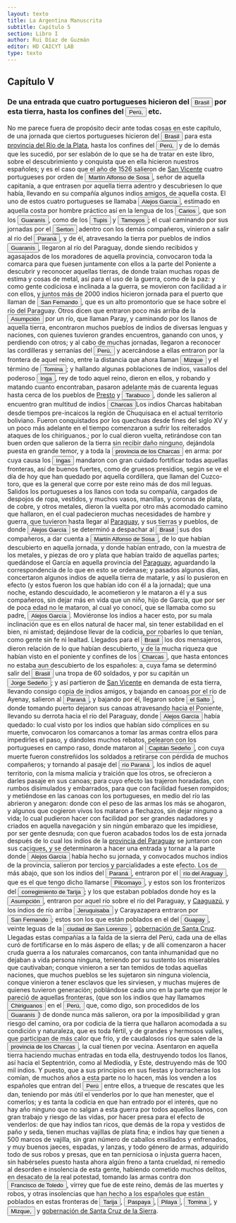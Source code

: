 ```yaml
---
layout: texto
title: La Argentina Manuscrita
subtitle: Capítulo 5
section: Libro I
author: Rui Díaz de Guzmán
editor: HD CAICYT LAB
type: texto
---
```


## Capítulo V

### De una entrada que cuatro portugueses hicieron del <a href="https://recogito.pelagios.org/document/wzqxhk0h3vpikm/part/1/edit#22825113-e4c7-46dd-a1ac-7ee709e6810a" target="_blank"><button class="balloon" data-balloon-pos="up" data-balloon-length="large" data-balloon="La costa de lo que hoy es territorio brasileño fue el primer punto al que llegaron los europeos en América del Sur. La primera expedición que exploró la región fue un desprendimiento de la flota portuguesa que Vasco da Gama (c. 1460-1524) llevaba hacia oriente. Las naves dirigidas por Pedro Álvarez de Cabral (1467-1520) se alejaron excesivamente de la costa de África y terminaron en el extremo sur de actual territorio del Estado de Bahía, en que el permanecieron entre abril y mayo del año 1500. ">Brasil</button></a> por esta tierra, hasta los confines del <a href="https://recogito.pelagios.org/document/wzqxhk0h3vpikm/part/1/edit#a7d77675-31c8-4014-a3a4-b053fa8b1571" target="_blank"><button class="balloon" data-balloon-pos="up" data-balloon-length="large" data-balloon="Entendido como virreinato del Perú.">Perú,</button></a> etc.


No me parece fuera de propósito decir ante todas cosas en este capítulo, de una jornada que ciertos portugueses hicieron del <a href="https://recogito.pelagios.org/document/wzqxhk0h3vpikm/part/1/edit#d525d8b0-4fba-4a69-9592-6459971f930b" target="_blank"><button class="balloon" data-balloon-pos="up" data-balloon-length="large" data-balloon="La costa de lo que hoy es territorio brasileño fue el primer punto al que llegaron los europeos en América del Sur. La primera expedición que exploró la región fue un desprendimiento de la flota portuguesa que Vasco da Gama (c. 1460-1524) llevaba hacia oriente. Las naves dirigidas por Pedro Álvarez de Cabral (1467-1520) se alejaron excesivamente de la costa de África y terminaron en el extremo sur de actual territorio del Estado de Bahía, en que el permanecieron entre abril y mayo del año 1500. ">Brasil</button></a> para esta <a href="https://recogito.pelagios.org/document/wzqxhk0h3vpikm/part/1/edit#4440e342-38e9-48ac-8bad-39138d4b0701" target="_blank">provincia del Río de la Plata</a>, hasta los confines del <a href="https://recogito.pelagios.org/document/wzqxhk0h3vpikm/part/1/edit#8683a005-c497-4ef6-a730-414b97044eac" target="_blank"><button class="balloon" data-balloon-pos="up" data-balloon-length="large" data-balloon="Entendido como virreinato del Perú.">Perú,</button></a> y de lo demás que les sucedió, por ser eslabón de lo que se ha de tratar en este libro, sobre el descubrimiento y conquista que en ella hicieron nuestros españoles; y es el caso que el año de 1526 salieron de <a href="https://recogito.pelagios.org/document/wzqxhk0h3vpikm/part/1/edit#a67c0cdd-eb84-4085-94db-68a5ef9a31b5" target="_blank">San Vicente</a> cuatro portugueses por orden de <button class="balloon" data-balloon-pos="up" data-balloon-length="large" data-balloon="Martim Afonso de Sousa (Vila Viçosa, 1500 - Lisboa, 21 de julio de 1571), fue un noble, marino y militar portugués, recordado por haber participado en la primera expedición colonizadora de Brasil y por haber sido gobernador de la India portuguesa (1542-1545).. Esta referencia pareceriera un embellecimiento de la historia, ya que de haber ocurrido, esta expedición de la costa del Brasil a los Andes se habría generado entre los núafragos de Solís y de Rodrigo de Acuña sin ninguna mediación oficial">Martín Alfonso de Sosa</button>, señor de aquella capitanía, a que entrasen por aquella tierra adentro y descubriesen lo que había, llevando en su compañía algunos indios amigos, de aquella costa. El uno de estos cuatro portugueses se llamaba <button class="balloon" data-balloon-pos="up" data-balloon-length="large" data-balloon="Alejo o Alexo García resultó vital en la construcción del Río de la Plata como una atractiva frontera de exploración tras la expedición de Solís. Si bien se lo considera un personaje histórico, predominan las referencias que de él dieron otros náufragos de la expedición de Solís como Enrique Montes y Melchor Ramírez. Según se consigna en diversos documentos Alejo García habría avanzado por tierra, partiendo desde la costa del Brasil a la altura de la Isla de Santa Catalina, hasta alcanzar el Inc">Alejos García</button>, estimado en aquella costa por hombre práctico así en la lengua de los <button class="balloon" data-balloon-pos="up" data-balloon-length="large" data-balloon="Parcialidad guaraní que estaba instalada en las proximidades de donde fue fundada la ciudad de Asunción. Es frecuente que se utilice su nombre para denominar a todos los guaraníes. Bibliografía: Melià, Bartomeu, El guaraní conquistado y reducido: ensayos de etnohistoria, Asunción, Universidad Católica-Centro de Estudios Paraguayos &quot;Antonio Guasch&quot;, cuarta edición, 1997 [1986]; Melià, Bartomeu, &quot;Sociedades fluviales y selvícolas del este: Paraguay y Paraná&quot;, en Rojas Rabiela, ">Carios</button>, que son los <button class="balloon" data-balloon-pos="up" data-balloon-length="large" data-balloon="Refiere a Los guaraníes o avá, según su autodenominación étnica original (que significa &quot;ser humano&quot;), son un grupo de pueblos indígenas suramericanos que se ubican geográficamente en Paraguay, noreste de Argentina (en ciertas zonas de provincias de la Región del Litoral),​ sur y suroeste de Brasil (en los estados de Río Grande del Sur, Santa Catarina, Paraná y Mato Grosso del Sur) y sureste de Bolivia (en los departamentos de Tarija, Santa Cruz y Chuquisaca) y norte de Uruguay.El muy ">Guaranís</button>, como de los <button class="balloon" data-balloon-pos="up" data-balloon-length="large" data-balloon="Tupíes, parcialidad perteneciente al tronco lingüístico Tupí-Guaraní y que tenía uno de sus principales asentamientos en la Bahía de Guanabara. Más arriba aparecen mecionado como tupinamás. Bibliografía: Carneiro Da Cunha, Manuela L. (org.), História dos índios no Brasil, San Pablo, Fundação de Amparo à Pesquisa do Estado de São Paulo-Companhia das Letras-Secretaria Municipal de Cultura Prefeitura do Município de São Paulo, 1992; Silva Noelli, Francisco, &quot;The tupi  expansion&quot;, en Silve">Tupis</button> y <button class="balloon" data-balloon-pos="up" data-balloon-length="large" data-balloon="Más arriba aparecen mencionados como tamoios y pueden identificarse también con los tupí-nambá. Bibliografía: Carneiro Da Cunha, Manuela L. (org.), História dos índios no Brasil, San Pablo, Fundação de Amparo à Pesquisa do Estado de São Paulo-Companhia das Letras-Secretaria Municipal de Cultura Prefeitura do Município de São Paulo, 1992; Monteiro, John M., &quot;The Crises and Transformations of Invaded Societies: Coastal Brazil in the Sixteenth Century&quot; en en Salomon, Frank; Schwartz, Stua">Tamoyos</button>; el cual caminando por sus jornadas por el <button class="balloon" data-balloon-pos="up" data-balloon-length="large" data-balloon="Si bien el Sertao es una región geográfica determinada en al actualidad, debería considerarse el uso del vocablo para indicar un lugar alejado de la costa, de los terrenos poblados, inexplorado o cubierto por bosques. Véase Díaz de Guzmán, Ruy, Argentina. Historia del Descubrimiento y Conquista del Río de la Plata, Buenos Aires, Editorial de la Facultad de Filosofía y Letras, 2012, p. 93, nota 242. Edición de Silvia Tieffemberg">Serton</button> adentro con los demás compañeros, vinieron a salir al río del <a href="https://recogito.pelagios.org/document/wzqxhk0h3vpikm/part/1/edit#ac7e2155-ce66-4c17-9599-db1583493c2b" target="_blank"><button class="balloon" data-balloon-pos="up" data-balloon-length="large" data-balloon="Se refiere al Río Paraná.">Paraná</button></a>, y de él, atravesando la tierra por pueblos de indios <button class="balloon" data-balloon-pos="up" data-balloon-length="large" data-balloon="Refiere a Los guaraníes o avá, según su autodenominación étnica original (que significa &quot;ser humano&quot;), son un grupo de pueblos indígenas suramericanos que se ubican geográficamente en Paraguay, noreste de Argentina (en ciertas zonas de provincias de la Región del Litoral),​ sur y suroeste de Brasil (en los estados de Río Grande del Sur, Santa Catarina, Paraná y Mato Grosso del Sur) y sureste de Bolivia (en los departamentos de Tarija, Santa Cruz y Chuquisaca) y norte de Uruguay.El muy ">Guaranís</button>, llegaron al río del Paraguay, donde siendo recibidos y agasajados de los moradores de aquella provincia, convocaron toda la comarca para que fuesen juntamente con ellos a la parte del Poniente a descubrir y reconocer aquellas tierras, de donde traían muchas ropas de estima y cosas de metal, así para el uso de la guerra, como de la paz: y como gente codiciosa e inclinada a la guerra, se movieron con facilidad a ir con ellos, y juntos más de 2000 indios hicieron jornada para el puerto que llaman de <button class="balloon" data-balloon-pos="up" data-balloon-length="large" data-balloon="Un puerto ubicado sobre la orilla oriental del Paraguay, algo más al norte que el Cerro Pan de Azúcar.">San Fernando</button>, que es un alto promontorio que se hace sobre el río del Paraguay. Otros dicen que entraron poco más arriba de la <a href="https://recogito.pelagios.org/document/wzqxhk0h3vpikm/part/1/edit#66523615-8e77-4e62-9755-54165c443eeb" target="_blank"><button class="balloon" data-balloon-pos="up" data-balloon-length="large" data-balloon="Es Asunción del Paraguay.">Asumpción</button></a> por un río, que llaman Paray, y caminando por los llanos de aquella tierra, encontraron muchos pueblos de indios de diversas lenguas y naciones, con quienes tuvieron grandes encuentros, ganando con unos, y perdiendo con otros; y al cabo de muchas jornadas, llegaron a reconocer las cordilleras y serranías del <a href="https://recogito.pelagios.org/document/wzqxhk0h3vpikm/part/1/edit#6de41051-8847-4bad-9141-94fce05b91dc" target="_blank"><button class="balloon" data-balloon-pos="up" data-balloon-length="large" data-balloon="Entendido como virreinato del Perú.">Perú,</button></a> y acercándose a ellas entraron por la frontera de aquel reino, entre la distancia que ahora llaman <button class="balloon" data-balloon-pos="up" data-balloon-length="large" data-balloon="Es un corregimiento cercano a Cochabamba que dependía del de Postosí e integraba Pocona (Pozona). Podría coincidir con el municipio de Pocona en Bolivia.">Mizque</button> y el término de <a href="https://recogito.pelagios.org/document/wzqxhk0h3vpikm/part/1/edit#0c59625b-79e1-4556-a133-ef1d1526a6f4" target="_blank"><button class="balloon" data-balloon-pos="up" data-balloon-length="large" data-balloon="Villa de Santiago de Tomina, otro corregimiento de Charcas.">Tomina</button></a>; y hallando algunas poblaciones de indios, vasallos del poderoso <button class="balloon" data-balloon-pos="up" data-balloon-length="large" data-balloon="El rey quechua del Tawantinsuyu.">Inga</button>, rey de todo aquel reino, dieron en ellos, y robando y matando cuanto encontraban, pasaron adelante más de cuarenta leguas hasta cerca de los pueblos de <a href="https://recogito.pelagios.org/document/wzqxhk0h3vpikm/part/1/edit#9cec2dac-e35a-4c9f-9f54-c745624b05d1" target="_blank">Presto</a> y <a href="https://recogito.pelagios.org/document/wzqxhk0h3vpikm/part/1/edit#c0a22714-e1b9-470a-95b9-51de40744079" target="_blank"><button class="balloon" data-balloon-pos="up" data-balloon-length="large" data-balloon="Tal vez pueda referirse al pueblo de Tazabuco en Charcas, muy próximo al río Parapití.">Tarabuco</button></a>, donde les salieron al encuentro gran multitud de indios <button class="balloon" data-balloon-pos="up" data-balloon-length="large" data-balloon="La provincia de Charcas, cuyos límites se superponen con la Audiencia de Charchas, tenía su sede en Sucre (Ciudad de la Plata, 1538).">Charcas</button><note target="recogito-28d03b4e-d108-44b0-858e-8d54d81c35c9" resp="mjgandini">Los indios Charcas habitaban desde tiempos pre-incaicos la región de Chuquisaca en el actual territorio boliviano. Fueron conquistados por los quechuas desde fines del siglo XV y un poco más adelante en el tiempo comenzaron a sufrir los reiterados ataques de los chiriguanos.</note>; por lo cual dieron vuelta, retirándose con tan buen orden que salieron de la tierra sin recibir daño ninguno, dejándola puesta en grande temor, y a toda la <a href="https://recogito.pelagios.org/document/wzqxhk0h3vpikm/part/1/edit#70c954c5-12ec-424e-bc8a-e9ce814eddb6" target="_blank"><button class="balloon" data-balloon-pos="up" data-balloon-length="large" data-balloon="La provincia de Charcas, cuyos límites se superponen con la Audiencia de Charchas, tenía su sede en Sucre (Ciudad de la Plata, 1538).">provincia de los Charcas</button></a> en arma: por cuya causa los <button class="balloon" data-balloon-pos="up" data-balloon-length="large" data-balloon="En este contexto, se refiere a los territoriso y pueblos gobernados por el Inca, sean o no quechuas.">Ingas</button> mandaron con gran cuidado fortificar todas aquellas fronteras, así de buenos fuertes, como de gruesos presidios, según se ve el día de hoy que han quedado por aquella cordillera, que llaman del Cuzco-toro, que es la general que corre por este reino más de dos mil leguas. Salidos los portugueses a los llanos con toda su compañía, cargados de despojos de ropa, vestidos, y muchos vasos, manillas, y coronas de plata, de cobre, y otros metales, dieron la vuelta por otro más acomodado camino que hallaron, en el cual padecieron muchas necesidades de hambre y guerra, que tuvieron hasta llegar al <a href="https://recogito.pelagios.org/document/wzqxhk0h3vpikm/part/1/edit#028aea67-05b6-4ee3-a180-eb03d881585c" target="_blank">Paraguay</a>, y sus tierras y pueblos, de donde <button class="balloon" data-balloon-pos="up" data-balloon-length="large" data-balloon="Alejo o Alexo García resultó vital en la construcción del Río de la Plata como una atractiva frontera de exploración tras la expedición de Solís. Si bien se lo considera un personaje histórico, predominan las referencias que de él dieron otros náufragos de la expedición de Solís como Enrique Montes y Melchor Ramírez. Según se consigna en diversos documentos Alejo García habría avanzado por tierra, partiendo desde la costa del Brasil a la altura de la Isla de Santa Catalina, hasta alcanzar el Inc">Alejos García</button> se determinó a despachar al <a href="https://recogito.pelagios.org/document/wzqxhk0h3vpikm/part/1/edit#73373b94-4e5d-4818-94d0-c2a5d57a0b51" target="_blank"><button class="balloon" data-balloon-pos="up" data-balloon-length="large" data-balloon="La costa de lo que hoy es territorio brasileño fue el primer punto al que llegaron los europeos en América del Sur. La primera expedición que exploró la región fue un desprendimiento de la flota portuguesa que Vasco da Gama (c. 1460-1524) llevaba hacia oriente. Las naves dirigidas por Pedro Álvarez de Cabral (1467-1520) se alejaron excesivamente de la costa de África y terminaron en el extremo sur de actual territorio del Estado de Bahía, en que el permanecieron entre abril y mayo del año 1500. ">Brasil</button></a> sus dos compañeros, a dar cuenta a <button class="balloon" data-balloon-pos="up" data-balloon-length="large" data-balloon="Martim Afonso de Sousa (Vila Viçosa, 1500 - Lisboa, 21 de julio de 1571), fue un noble, marino y militar portugués, recordado por haber participado en la primera expedición colonizadora de Brasil y por haber sido gobernador de la India portuguesa (1542-1545).">Martín Alfonso de Sosa</button>, de lo que habían descubierto en aquella jornada, y donde habían entrado, con la muestra de los metales, y piezas de oro y plata que habían traído de aquellas partes; quedándose el García en aquella provincia del <a href="https://recogito.pelagios.org/document/wzqxhk0h3vpikm/part/1/edit#a00a4321-c445-49ad-9532-7266f110e476" target="_blank">Paraguay</a>, aguardando la correspondencia de lo que en esto se ordenase; y pasados algunos días, concertaron algunos indios de aquella tierra de matarle, y así lo pusieron en efecto (y estos fueron los que habían ido con él a la jornada); que una noche, estando descuidado, le acometieron y le mataron a él y a sus compañeros, sin dejar más en vida que un niño, hijo de García, que por ser de poca edad no le mataron, al cual yo conocí, que se llamaba como su padre, <button class="balloon" data-balloon-pos="up" data-balloon-length="large" data-balloon="Alejo o Alexo García resultó vital en la construcción del Río de la Plata como una atractiva frontera de exploración tras la expedición de Solís. Si bien se lo considera un personaje histórico, predominan las referencias que de él dieron otros náufragos de la expedición de Solís como Enrique Montes y Melchor Ramírez. Según se consigna en diversos documentos Alejo García habría avanzado por tierra, partiendo desde la costa del Brasil a la altura de la Isla de Santa Catalina, hasta alcanzar el Inc">Alejos García</button>. Moviéronse los indios a hacer esto, por su mala inclinación que es en ellos natural de hacer mal, sin tener estabilidad en el bien, ni amistad; dejándose llevar de la codicia, por robarles lo que tenían, como gente sin fe ni lealtad. Llegados para el <a href="https://recogito.pelagios.org/document/wzqxhk0h3vpikm/part/1/edit#d2df7637-2664-4ab7-aa85-023c89adfe9c" target="_blank"><button class="balloon" data-balloon-pos="up" data-balloon-length="large" data-balloon="La costa de lo que hoy es territorio brasileño fue el primer punto al que llegaron los europeos en América del Sur. La primera expedición que exploró la región fue un desprendimiento de la flota portuguesa que Vasco da Gama (c. 1460-1524) llevaba hacia oriente. Las naves dirigidas por Pedro Álvarez de Cabral (1467-1520) se alejaron excesivamente de la costa de África y terminaron en el extremo sur de actual territorio del Estado de Bahía, en que el permanecieron entre abril y mayo del año 1500. ">Brasil</button></a> los dos mensajeros, dieron relación de lo que habían descubierto, y de la mucha riqueza que habían visto en el poniente y confines de los <a href="https://recogito.pelagios.org/document/wzqxhk0h3vpikm/part/1/edit#8922402a-9267-4cb2-b7bf-e569e4a14240" target="_blank"><button class="balloon" data-balloon-pos="up" data-balloon-length="large" data-balloon="La provincia de Charcas, cuyos límites se superponen con la Audiencia de Charchas, tenía su sede en Sucre (Ciudad de la Plata, 1538).">Charcas</button></a>, que hasta entonces no estaba aun descubierto de los españoles: a, cuya fama se determinó salir del <a href="https://recogito.pelagios.org/document/wzqxhk0h3vpikm/part/1/edit#9f960e3f-38e4-4284-876c-7da2852bff20" target="_blank"><button class="balloon" data-balloon-pos="up" data-balloon-length="large" data-balloon="La costa de lo que hoy es territorio brasileño fue el primer punto al que llegaron los europeos en América del Sur. La primera expedición que exploró la región fue un desprendimiento de la flota portuguesa que Vasco da Gama (c. 1460-1524) llevaba hacia oriente. Las naves dirigidas por Pedro Álvarez de Cabral (1467-1520) se alejaron excesivamente de la costa de África y terminaron en el extremo sur de actual territorio del Estado de Bahía, en que el permanecieron entre abril y mayo del año 1500. ">Brasil</button></a> una tropa de 60 soldados, y por su capitán un <button class="balloon" data-balloon-pos="up" data-balloon-length="large" data-balloon="En la colección de transcripciones de documentos relativos a la conquista y colonización de los territorios argentinos de la Biblioteca Nacional &quot;Mariano Moreno&quot; (Colección Gaspar García Viñas) no aparece ninguna mención contemporánera a este personaje.">Jorge Sedeño</button>; y así partieron de <a href="https://recogito.pelagios.org/document/wzqxhk0h3vpikm/part/1/edit#d0a7f21d-b205-46a3-b893-811882d71d9d" target="_blank">San Vicente</a> en demanda de esta tierra, llevando consigo copia de indios amigos, y bajando en canoas por el río de Ayenay, salieron al <a href="https://recogito.pelagios.org/document/wzqxhk0h3vpikm/part/1/edit#e3b5f73e-9a34-40f8-b02b-9b962a6425e7" target="_blank"><button class="balloon" data-balloon-pos="up" data-balloon-length="large" data-balloon="Se refiere al Río Paraná.">Paraná</button></a>, y bajando por él, llegaron sobre <a href="https://recogito.pelagios.org/document/wzqxhk0h3vpikm/part/1/edit#069c2209-8d6a-4448-b832-49a3c90632b4" target="_blank"><button class="balloon" data-balloon-pos="up" data-balloon-length="large" data-balloon="Refiere a las cataratas del Iguazú.">el Salto</button></a>, donde tomando puerto dejaron sus canoas atravesando hacia el Poniente, llevando su derrota hacia el río del Paraguay, donde <button class="balloon" data-balloon-pos="up" data-balloon-length="large" data-balloon="Alejo o Alexo García resultó vital en la construcción del Río de la Plata como una atractiva frontera de exploración tras la expedición de Solís. Si bien se lo considera un personaje histórico, predominan las referencias que de él dieron otros náufragos de la expedición de Solís como Enrique Montes y Melchor Ramírez. Según se consigna en diversos documentos Alejo García habría avanzado por tierra, partiendo desde la costa del Brasil a la altura de la Isla de Santa Catalina, hasta alcanzar el Inc">Alejos García</button> había quedado: lo cual visto por los indios que habían sido cómplices en su muerte, convocaron los comarcanos a tomar las armas contra ellos para impedirles el paso, y dándoles muchos rebatos, pelearon con los portugueses en campo raso, donde mataron al <button class="balloon" data-balloon-pos="up" data-balloon-length="large" data-balloon="En la colección de transcripciones de documentos relativos a la conquista y colonización de los territorios argentinos de la Biblioteca Nacional &quot;Mariano Moreno&quot; (Colección Gaspar García Viñas) no aparece ninguna mención contemporánera a este personaje.">Capitán Sedeño</button>, con cuya muerte fueron constreñidos los soldados a retirarse con pérdida de muchos compañeros; y tornando al pasaje del <a href="https://recogito.pelagios.org/document/wzqxhk0h3vpikm/part/1/edit#72bccc0a-9241-4f20-9301-d1691e9da0d2" target="_blank"><button class="balloon" data-balloon-pos="up" data-balloon-length="large" data-balloon="Se refiere al Río Paraná.">río Paraná</button></a>, los indios de aquel territorio, con la misma malicia y traición que los otros, se ofrecieron a darles pasaje en sus canoas; para cuyo efecto las trajeron horadadas, con rumbos disimulados y embarrados, para que con facilidad fuesen rompidos; y metiéndose en las canoas con los portugueses, en medio del río las abrieron y anegaron: donde con el peso de las armas los más se ahogaron, y algunos que cogieron vivos los mataron a flechazos, sin dejar ninguno a vida; lo cual pudieron hacer con facilidad por ser grandes nadadores y criados en aquella navegación y sin ningún embarazo que les impidiese, por ser gente desnuda; con que fueron acabados todos los de esta jornada después de lo cual los indios de la <a href="https://recogito.pelagios.org/document/wzqxhk0h3vpikm/part/1/edit#67f57bb9-c3f6-4ace-9374-ea3d17577548" target="_blank">provincia del Paraguay</a> se juntaron con sus caciques, y se determinaron a hacer una entrada y tornar a la parte donde <button class="balloon" data-balloon-pos="up" data-balloon-length="large" data-balloon="Alejo o Alexo García resultó vital en la construcción del Río de la Plata como una atractiva frontera de exploración tras la expedición de Solís. Si bien se lo considera un personaje histórico, predominan las referencias que de él dieron otros náufragos de la expedición de Solís como Enrique Montes y Melchor Ramírez. Según se consigna en diversos documentos Alejo García habría avanzado por tierra, partiendo desde la costa del Brasil a la altura de la Isla de Santa Catalina, hasta alcanzar el Inc">Alejos García</button> había hecho su jornada, y convocados muchos indios de la provincia, salieron por tercios y parcialidades a este efecto. Los de más abajo, que son los indios del <a href="https://recogito.pelagios.org/document/wzqxhk0h3vpikm/part/1/edit#dce957c9-1ad0-48d6-b788-a0c3ed99aa56" target="_blank"><button class="balloon" data-balloon-pos="up" data-balloon-length="large" data-balloon="Se refiere al Río Paraná.">Paraná</button></a>, entraron por el <button class="balloon" data-balloon-pos="up" data-balloon-length="large" data-balloon="Como el propio Ruy Díaz aclara, es otro nombre del Pilcomayo.">río del Araguay</button>, que es el que tengo dicho llamarse <button class="balloon" data-balloon-pos="up" data-balloon-length="large" data-balloon="Río Pilcomayo.. El actual río Pilcomayo.">Pilcomayo</button>, y estos son los fronterizos del <a href="https://recogito.pelagios.org/document/wzqxhk0h3vpikm/part/1/edit#fd3b98ca-0674-41e9-979e-e064c9d8ea73" target="_blank"><button class="balloon" data-balloon-pos="up" data-balloon-length="large" data-balloon="Corregimiento de Charcas, con su centro en San Bernardo de Tarija. La ciudad fue fundada en 1574.">corregimiento de Tarija</button></a>; y los que estaban poblados donde hoy es la <a href="https://recogito.pelagios.org/document/wzqxhk0h3vpikm/part/1/edit#86449399-3280-4040-b23d-f176527aabad" target="_blank"><button class="balloon" data-balloon-pos="up" data-balloon-length="large" data-balloon="Es Asunción del Paraguay.">Asumpción</button></a>, entraron por aquel río sobre el río del Paraguay, y <a href="https://recogito.pelagios.org/document/wzqxhk0h3vpikm/part/1/edit#4486cf54-de9c-47e9-b048-ce8d616d048d" target="_blank">Caaguazú</a>, y los indios de río arriba <button class="balloon" data-balloon-pos="up" data-balloon-length="large" data-balloon="Tieffemberg anota &quot;Jeruquizava&quot;, en Díaz de Guzmán, Ruy, Argentina. Historia del Descubrimiento y Conquista del Río de la Plata, Buenos Aires, Editorial de la Facultad de Filosofía y Letras, 2012, p. 97. Edición de Silvia Tieffemberg.">Jeruquisaba</button> y Carayazapera entraron por <button class="balloon" data-balloon-pos="up" data-balloon-length="large" data-balloon="Un puerto ubicado sobre la orilla oriental del Paraguay, algo más al norte que el Cerro Pan de Azúcar.">San Fernando</button>; estos son los que están poblados en el del <button class="balloon" data-balloon-pos="up" data-balloon-length="large" data-balloon="Es el río Guapay o Grande.">Guapay</button>, veinte leguas de la <a href="https://recogito.pelagios.org/document/wzqxhk0h3vpikm/part/1/edit#b970e842-62f1-41cc-a01b-9f0eefd0d56e" target="_blank"><button class="balloon" data-balloon-pos="up" data-balloon-length="large" data-balloon="El pueblo de San Lorenzo el Real de la Frontera o de la Barranca, fundado originalmente en 1590, conoció numerosos traslados. Inicialmente, se hallaba sobre las orillas del río Guapaí; en 1595 sería trasladada a los llanos del Grigotá (orillas del arroyo Sutó), cerca del primer asentamiento de Santa Cruz de la Sierra.">ciudad de San Lorenzo</button></a>, <a href="https://recogito.pelagios.org/document/wzqxhk0h3vpikm/part/1/edit#cc315d2b-b0f4-4fc9-97a9-b6ed48baf87d" target="_blank">gobernación de Santa Cruz</a>. Llegadas estas compañías a la falda de la sierra del Perú, cada una de ellas curó de fortificarse en lo más áspero de ellas; y de allí comenzaron a hacer cruda guerra a los naturales comarcanos, con tanta inhumanidad que no dejaban a vida persona ninguna, teniendo   por su sustento los miserables que cautivaban; conque vinieron a ser tan temidos de todas aquellas naciones, que muchos pueblos se les sujetaron sin ninguna violencia, conque vinieron a tener esclavos que les sirviesen, y muchas mujeres de quienes tuvieron generación; poblándose cada uno en la parte que mejor le pareció de aquellas fronteras, (que son los indios que hay llamamos <button class="balloon" data-balloon-pos="up" data-balloon-length="large" data-balloon="Los chiriguanos componían la parcialidad más occidental de los guaraníes, asentados en actual territorio boliviano sobre los contrafuertes andinos. Ruy Díaz dirigió varias campañas en su contra. Bibliografía: Saignes, Thierry, &quot;El sureste entre la conquista inca y la invasión chiriguano&quot;, en Combès, Isabelle (comp.), Historia del pueblo Chiriguano, La Paz, Instituto Francés de Estudios Andinos- Embajada de Francia en Bolivia, 2007, pp. 41-54; Saignes, Thierry, Ava y Karai: Ensayos sobr">Chiriguanos</button> en el <a href="https://recogito.pelagios.org/document/wzqxhk0h3vpikm/part/1/edit#e04a3ef1-814a-44a4-a903-d50480cd3116" target="_blank"><button class="balloon" data-balloon-pos="up" data-balloon-length="large" data-balloon="Entendido como virreinato del Perú.">Perú,</button></a> que, como digo, son procedidos de los <button class="balloon" data-balloon-pos="up" data-balloon-length="large" data-balloon="Refiere a Los guaraníes o avá, según su autodenominación étnica original (que significa &quot;ser humano&quot;), son un grupo de pueblos indígenas suramericanos que se ubican geográficamente en Paraguay, noreste de Argentina (en ciertas zonas de provincias de la Región del Litoral),​ sur y suroeste de Brasil (en los estados de Río Grande del Sur, Santa Catarina, Paraná y Mato Grosso del Sur) y sureste de Bolivia (en los departamentos de Tarija, Santa Cruz y Chuquisaca) y norte de Uruguay.El muy ">Guaranís</button>) de donde nunca más salieron, ora por la imposibilidad y gran riesgo del camino, ora por codicia de la tierra que hallaron acomodada a su condición y naturaleza, que es toda fértil, y de grandes y hermosos valles, que participan de más calor que frío, y de caudalosos ríos que salen de la <a href="https://recogito.pelagios.org/document/wzqxhk0h3vpikm/part/1/edit#88eda077-3bf4-4833-a1b0-205310ebede2" target="_blank"><button class="balloon" data-balloon-pos="up" data-balloon-length="large" data-balloon="Provincia de Charcas, que obtuvo su nombre de la etnia nativa de la región.">provincia de los Charcas</button></a>, la cual tienen por vecina. Asentaron en aquella tierra haciendo muchas entradas en toda ella, destruyendo todos los llanos, así hacia el Septentrión, como al Mediodía, y Este, destruyendo más de 100 mil indios. Y puesto, que a sus principios en sus fiestas y borracheras los comían, de muchos años a esta parte no lo hacen, más los venden a los españoles que entran del <a href="https://recogito.pelagios.org/document/wzqxhk0h3vpikm/part/1/edit#ce330a78-91f9-404f-b722-fae1ea1bdb8b" target="_blank"><button class="balloon" data-balloon-pos="up" data-balloon-length="large" data-balloon="Entendido como virreinato del Perú.">Perú</button></a> entre ellos, a trueque de rescates que les dan, teniendo por más útil el venderlos por lo que han menester, que el comerlos; y es tanta la codicia en que han entrado por el interés, que no hay año ninguno que no salgan a esta guerra por todos aquellos llanos, con gran trabajo y riesgo de las vidas, por hacer presa para el efecto de venderlos: de que hay indios tan ricos, que demás de la ropa y vestidos de paño y seda, tienen muchas vajillas de plata fina; e indios hay que tienen a 500 marcos de vajilla, sin gran número de caballos ensillados y enfrenados, y muy buenos jaeces, espadas, y lanzas, y todo género de armas, adquirido todo de sus robos y presas, que en tan perniciosa o injusta guerra hacen, sin habérseles puesto hasta ahora algún freno a tanta crueldad, ni remedio al desorden e insolencia de esta gente, habiendo cometido muchos delitos, en desacato de la real potestad, tomando las armas contra don <button class="balloon" data-balloon-pos="up" data-balloon-length="large" data-balloon="Francisco Álvarez de Toledo (1515-1582), quinto Virrey del Perú entre 1569 y 1581.">Francisco de Toledo</button>, virrey que fue de este reino, demás de las muertes y robos, y otras insolencias que han hecho a los españoles que están poblados en estas fronteras de <a href="https://recogito.pelagios.org/document/wzqxhk0h3vpikm/part/1/edit#a4f8d1d8-cd8e-469b-afd4-51586dc22d38" target="_blank"><button class="balloon" data-balloon-pos="up" data-balloon-length="large" data-balloon="Conservar el nombre en la actualidad y constituye uno de los límites entre Argentina y Bolivia.">Tarija</button></a>, <a href="https://recogito.pelagios.org/document/wzqxhk0h3vpikm/part/1/edit#814d24f6-92ff-4540-86d2-224630afa5e5" target="_blank"><button class="balloon" data-balloon-pos="up" data-balloon-length="large" data-balloon="Otro corregimiento de Charcas, desprendido del de Tarija posteriormente. Aparece más abajo como Paspaia. En el actual pueblo boliviano de Carmargo (Departamento de Chuquisaca).. Otro corregimiento de Charcas, desprendido del de Tarija posteriormente. Aparece más abajo como Paspaia. En el actual pueblo boliviano de Carmargo (Departamento de Chuquisaca).">Paspaya</button></a>, <a href="https://recogito.pelagios.org/document/wzqxhk0h3vpikm/part/1/edit#c877aa92-2065-482b-8822-94eca29e08d6" target="_blank"><button class="balloon" data-balloon-pos="up" data-balloon-length="large" data-balloon="Junto con Paspaya, corregimiento de la región de Charcas">Pilaya</button></a>, <a href="https://recogito.pelagios.org/document/wzqxhk0h3vpikm/part/1/edit#39f829c0-4fe4-48c5-850b-0488b097ffc5" target="_blank"><button class="balloon" data-balloon-pos="up" data-balloon-length="large" data-balloon="Villa de Santiago de Tomina, otro corregimiento de Charcas.">Tomina</button></a>, y <a href="https://recogito.pelagios.org/document/wzqxhk0h3vpikm/part/1/edit#7d362f4b-9c30-412d-8044-1689452e177d" target="_blank"><button class="balloon" data-balloon-pos="up" data-balloon-length="large" data-balloon="Es uno de los corregimientos de la Provincia de Charcas dle Virreinato del Perú.">Mizque,</button></a> y <a href="https://recogito.pelagios.org/document/wzqxhk0h3vpikm/part/1/edit#958f0d73-428a-4035-9cb7-6da8ae05c0e9" target="_blank">gobernación de Santa Cruz de la Sierra</a>.